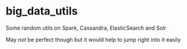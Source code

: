 # big_data_utils
Some random utils on Spark, Cassandra, ElasticSearch and Solr

May *not* be perfect though but it would help to jump right into it easily
